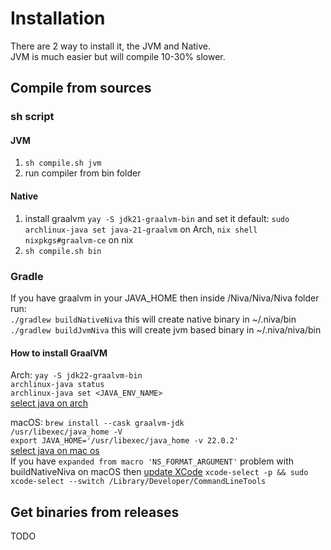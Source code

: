 # Installation
There are 2 way to install it, the JVM and Native.  
JVM is much easier but will compile 10-30% slower.

## Compile from sources

### sh script
#### JVM
1) `sh compile.sh jvm`
2) run compiler from bin folder
#### Native
1) install graalvm `yay -S jdk21-graalvm-bin` and set it default: `sudo archlinux-java set java-21-graalvm` on Arch, `nix shell nixpkgs#graalvm-ce` on nix
2) `sh compile.sh bin`

### Gradle
If you have graalvm in your JAVA_HOME then inside /Niva/Niva/Niva folder run:  
`./gradlew buildNativeNiva` this will create native binary in ~/.niva/bin  
`./gradlew buildJvmNiva` this will create jvm based binary in ~/.niva/niva/bin

#### How to install GraalVM
Arch: `yay -S jdk22-graalvm-bin`  
`archlinux-java status`  
`archlinux-java set <JAVA_ENV_NAME>`  
[select java on arch](https://wiki.archlinux.org/title/Java#Switching_between_JVM)

macOS: `brew install --cask graalvm-jdk`  
`/usr/libexec/java_home -V`  
`export JAVA_HOME='/usr/libexec/java_home -v 22.0.2'`  
[select java on mac os](https://stackoverflow.com/questions/21964709/how-to-set-or-change-the-default-java-jdk-version-on-macos)  
If you have `expanded from macro 'NS_FORMAT_ARGUMENT'` problem with buildNativeNiva on macOS then [update XCode](https://wails.io/docs/guides/troubleshooting/#my-mac-app-gives-me-weird-compilation-errors)
`xcode-select -p && sudo xcode-select --switch /Library/Developer/CommandLineTools`


## Get binaries from releases
TODO



